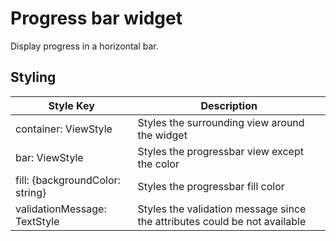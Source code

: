 # Progress bar widget

Display progress in a horizontal bar.

## Styling

| Style Key                       | Description                                                               |
| ------------------------------- | ------------------------------------------------------------------------- |
| container: ViewStyle            | Styles the surrounding view around the widget                             |
| bar: ViewStyle                  | Styles the progressbar view except the color                              |
| fill: {backgroundColor: string} | Styles the progressbar fill color                                         |
| validationMessage: TextStyle    | Styles the validation message since the attributes could be not available |

